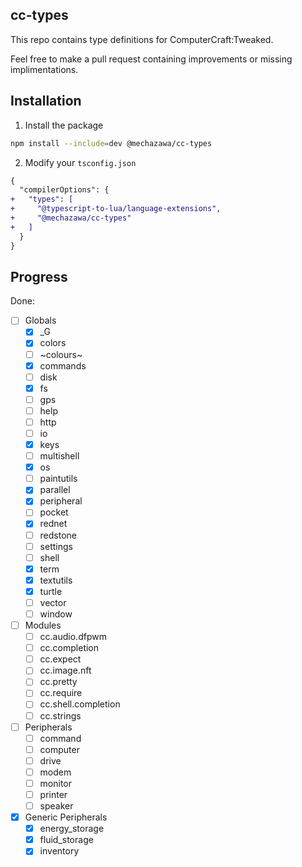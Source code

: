 cc-types
--------

This repo contains type definitions for ComputerCraft:Tweaked.

Feel free to make a pull request containing improvements or missing implimentations.

## Installation
1. Install the package
```bash
npm install --include=dev @mechazawa/cc-types
```

2. Modify your `tsconfig.json`
```diff
{
  "compilerOptions": {
+   "types": [
+     "@typescript-to-lua/language-extensions",
+     "@mechazawa/cc-types"
+   ]
  }
}
```

## Progress

Done:
- [ ] Globals
  - [x] _G
  - [x] colors
  - [ ] ~colours~
  - [x] commands
  - [ ] disk
  - [x] fs
  - [ ] gps
  - [ ] help
  - [ ] http
  - [ ] io
  - [x] keys
  - [ ] multishell
  - [x] os
  - [ ] paintutils
  - [x] parallel
  - [x] peripheral
  - [ ] pocket
  - [x] rednet
  - [ ] redstone
  - [ ] settings
  - [ ] shell
  - [x] term
  - [x] textutils
  - [x] turtle
  - [ ] vector
  - [ ] window
- [ ] Modules
  - [ ] cc.audio.dfpwm
  - [ ] cc.completion
  - [ ] cc.expect
  - [ ] cc.image.nft
  - [ ] cc.pretty
  - [ ] cc.require
  - [ ] cc.shell.completion
  - [ ] cc.strings
- [ ] Peripherals
  - [ ] command
  - [ ] computer
  - [ ] drive
  - [ ] modem
  - [ ] monitor
  - [ ] printer
  - [ ] speaker
- [x] Generic Peripherals
  - [x] energy_storage
  - [x] fluid_storage
  - [x] inventory